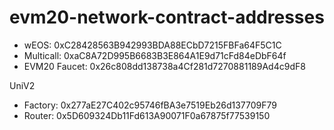 # evm20-network-contract-addresses
- wEOS: 0xC28428563B942993BDA88ECbD7215FBFa64F5C1C
- Multicall: 0xaC8A72D995B6683B3E864A1E9d71cFd84eDbF64f
- EVM20 Faucet: 0x26c808dd138738a4Cf281d7270881189Ad4c9dF8

UniV2
- Factory: 0x277aE27C402c95746fBA3e7519Eb26d137709F79
- Router: 0x5D609324Db11Fd613A90071F0a67875f77539150

